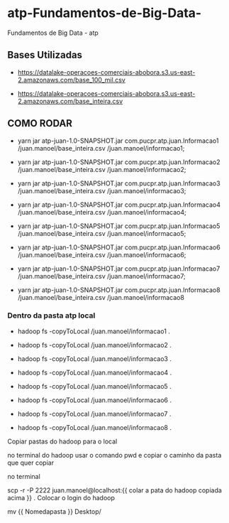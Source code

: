 # atp-Fundamentos-de-Big-Data-

Fundamentos de Big Data  - atp 

## Bases Utilizadas 

- https://datalake-operacoes-comerciais-abobora.s3.us-east-2.amazonaws.com/base_100_mil.csv 

- https://datalake-operacoes-comerciais-abobora.s3.us-east-2.amazonaws.com/base_inteira.csv

## COMO RODAR 

- yarn jar atp-juan-1.0-SNAPSHOT.jar com.pucpr.atp.juan.Informacao1 /juan.manoel/base_inteira.csv /juan.manoel/informacao1;

- yarn jar atp-juan-1.0-SNAPSHOT.jar com.pucpr.atp.juan.Informacao2 /juan.manoel/base_inteira.csv /juan.manoel/informacao2;

- yarn jar atp-juan-1.0-SNAPSHOT.jar com.pucpr.atp.juan.Informacao3 /juan.manoel/base_inteira.csv /juan.manoel/informacao3;

- yarn jar atp-juan-1.0-SNAPSHOT.jar com.pucpr.atp.juan.Informacao4 /juan.manoel/base_inteira.csv /juan.manoel/informacao4;

- yarn jar atp-juan-1.0-SNAPSHOT.jar com.pucpr.atp.juan.Informacao5 /juan.manoel/base_inteira.csv /juan.manoel/informacao5;

- yarn jar atp-juan-1.0-SNAPSHOT.jar com.pucpr.atp.juan.Informacao6 /juan.manoel/base_inteira.csv /juan.manoel/informacao6;

- yarn jar atp-juan-1.0-SNAPSHOT.jar com.pucpr.atp.juan.Informacao7 /juan.manoel/base_inteira.csv /juan.manoel/informacao7;

- yarn jar atp-juan-1.0-SNAPSHOT.jar com.pucpr.atp.juan.Informacao8 /juan.manoel/base_inteira.csv /juan.manoel/informacao8


### Dentro da pasta atp local

- hadoop fs -copyToLocal /juan.manoel/informacao1 .

- hadoop fs -copyToLocal /juan.manoel/informacao2 .

- hadoop fs -copyToLocal /juan.manoel/informacao3 .

- hadoop fs -copyToLocal /juan.manoel/informacao4 .

- hadoop fs -copyToLocal /juan.manoel/informacao5 .

- hadoop fs -copyToLocal /juan.manoel/informacao6 .

- hadoop fs -copyToLocal /juan.manoel/informacao7 .

- hadoop fs -copyToLocal /juan.manoel/informacao8 .


Copiar pastas do hadoop para o local

no terminal do hadoop usar o comando pwd e copiar o caminho da pasta que quer copiar

no terminal 

scp -r -P 2222 juan.manoel@localhost:{{ colar a pata do hadoop copiada acima }} .
Colocar o login do hadoop

mv {{ Nomedapasta }} Desktop/
